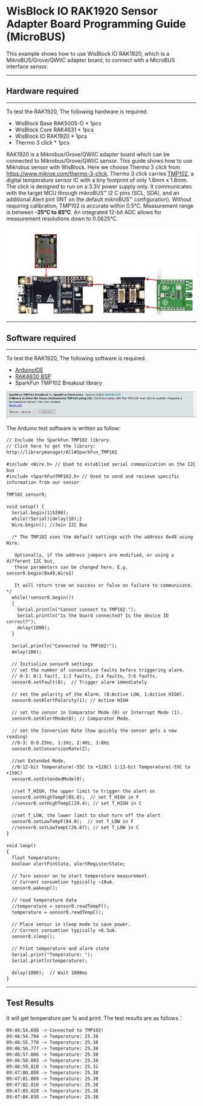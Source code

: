 # WisBlock IO RAK1920 Sensor Adapter Board Programming Guide (MicroBUS)

This example shows how to use WisBlock IO RAK1920, which is a MikroBUS/Grove/QWIIC adapter board, to connect with a MicroBUS interface sensor.

----
## Hardware required
----
To test the RAK1920, The following hardware is required.

- WisBlock Base RAK5005-O  *  1pcs
- WisBlock Core RAK4631  *  1pcs
- WisBlock IO RAK1920      *  1pcs
- Thermo 3 click     *  1pcs

RAK1920 is a Mikrobus/Grove/QWIIC adapter board which can be connected to Mikrobus/Grove/QWIIC sensor. This guide shows how to use Mikrobus sensor with WisBlock. Here we choose Thermo 3 click from https://www.mikroe.com/thermo-3-click.  Thermo 3 click carries [TMP102](https://download.mikroe.com/documents/datasheets/tmp102-data-sheet.pdf), a digital temperature sensor IC with a tiny footprint of only 1.6mm x 1.6mm. The click is designed to run on a 3.3V power supply only. It communicates with the target MCU through mikroBUS™ I2 C pins (SCL, SDA), and an additional Alert pint (INT on the default mikroBUS™ configuration). Without requiring calibration, TMP102 is accurate within 0.5°C. Measurement range is between **-25°C to 85°C**. An integrated 12-bit ADC allows for measurement resolutions down to 0.0625°C.

![1](res/1.png)

----
## Software required
----
To test the RAK1920, The following software is required.

- [ArduinoIDE](https://www.arduino.cc/en/Main/Software)
- [RAK4630 BSP](https://bitbucket.org/Fomi-RAK/wisblock-rak4630-development/src/master/bsp/)
- SparkFun TMP102 Breakout library


![2](res/2.png)

The Arduino test software is written as follow:

```
// Include the SparkFun TMP102 library.
// Click here to get the library: http://librarymanager/All#SparkFun_TMP102

#include <Wire.h> // Used to establied serial communication on the I2C bus
#include <SparkFunTMP102.h> // Used to send and recieve specific information from our sensor

TMP102 sensor0;

void setup() {
  Serial.begin(115200);
  while(!Serial){delay(10);}
  Wire.begin(); //Join I2C Bus
  
  /* The TMP102 uses the default settings with the address 0x48 using Wire.
  
   Optionally, if the address jumpers are modified, or using a different I2C bus,
   these parameters can be changed here. E.g. sensor0.begin(0x49,Wire1)
   
   It will return true on success or false on failure to communicate. */
  while(!sensor0.begin())
  {
    Serial.println("Cannot connect to TMP102.");
    Serial.println("Is the board connected? Is the device ID correct?");
    delay(1000);
  }
  
  Serial.println("Connected to TMP102!");
  delay(100);

  // Initialize sensor0 settings  
  // set the number of consecutive faults before triggering alarm.
  // 0-3: 0:1 fault, 1:2 faults, 2:4 faults, 3:6 faults.
  sensor0.setFault(0);  // Trigger alarm immediately
  
  // set the polarity of the Alarm. (0:Active LOW, 1:Active HIGH).
  sensor0.setAlertPolarity(1); // Active HIGH
  
  // set the sensor in Comparator Mode (0) or Interrupt Mode (1).
  sensor0.setAlertMode(0); // Comparator Mode.
  
  // set the Conversion Rate (how quickly the sensor gets a new reading)
  //0-3: 0:0.25Hz, 1:1Hz, 2:4Hz, 3:8Hz
  sensor0.setConversionRate(2);
  
  //set Extended Mode.
  //0:12-bit Temperature(-55C to +128C) 1:13-bit Temperature(-55C to +150C)
  sensor0.setExtendedMode(0);

  //set T_HIGH, the upper limit to trigger the alert on
  sensor0.setHighTempF(85.0);  // set T_HIGH in F
  //sensor0.setHighTempC(29.4); // set T_HIGH in C
  
  //set T_LOW, the lower limit to shut turn off the alert
  sensor0.setLowTempF(84.0);  // set T_LOW in F
  //sensor0.setLowTempC(26.67); // set T_LOW in C
}
 
void loop()
{
  float temperature;
  boolean alertPinState, alertRegisterState;
  
  // Turn sensor on to start temperature measurement.
  // Current consumtion typically ~10uA.
  sensor0.wakeup();

  // read temperature data
  //temperature = sensor0.readTempF();
  temperature = sensor0.readTempC();
  
  // Place sensor in sleep mode to save power.
  // Current consumtion typically <0.5uA.
  sensor0.sleep();

  // Print temperature and alarm state
  Serial.print("Temperature: ");
  Serial.println(temperature);
  
  delay(1000);  // Wait 1000ms
}

```



----
## Test Results
It will get temperature per 1s and print. The test results are as follows：

```
09:46:54.698 -> Connected to TMP102!
09:46:54.794 -> Temperature: 25.38
09:46:55.770 -> Temperature: 25.38
09:46:56.777 -> Temperature: 25.38
09:46:57.806 -> Temperature: 25.38
09:46:58.803 -> Temperature: 25.38
09:46:59.810 -> Temperature: 25.31
09:47:00.808 -> Temperature: 25.38
09:47:01.809 -> Temperature: 25.38
09:47:02.810 -> Temperature: 25.38
09:47:03.820 -> Temperature: 25.38
09:47:04.830 -> Temperature: 25.38
```

